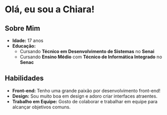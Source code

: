 # Olá, eu sou a Chiara!

## Sobre Mim
- **Idade:** 17 anos
- **Educação:**
  - Cursando **Técnico em Desenvolvimento de Sistemas** no **Senai**
  - Cursando **Ensino Médio** com **Técnico de Informática Integrado** no **Senac**

## Habilidades
- **Front-end:** Tenho uma grande paixão por desenvolvimento front-end!
- **Design:** Sou muito boa em design e adoro criar interfaces atraentes.
- **Trabalho em Equipe:** Gosto de colaborar e trabalhar em equipe para alcançar objetivos comuns.




<!--
**HeyKi24/HeyKi24** is a ✨ _special_ ✨ repository because its `README.md` (this file) appears on your GitHub profile.

Here are some ideas to get you started:

- 🔭 I’m currently working on ...
- 🌱 I’m currently learning ...
- 👯 I’m looking to collaborate on ...
- 🤔 I’m looking for help with ...
- 💬 Ask me about ...
- 📫 How to reach me: ...
- 😄 Pronouns: ...
- ⚡ Fun fact: ...
-->

